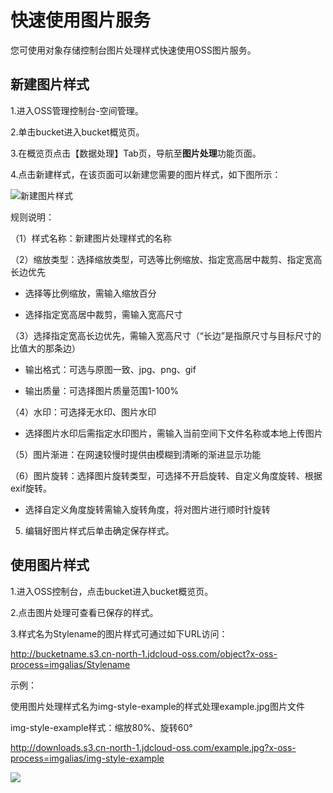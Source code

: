 # 快速使用图片服务

您可使用对象存储控制台图片处理样式快速使用OSS图片服务。

## 新建图片样式

1.进入OSS管理控制台-空间管理。

2.单击bucket进入bucket概览页。

3.在概览页点击【数据处理】Tab页，导航至**图片处理**功能页面。

4.点击新建样式，在该页面可以新建您需要的图片样式，如下图所示：

![新建图片样式](../../../../../image/Object-Storage-Service/OSS-056.jpg)


规则说明：

（1）样式名称：新建图片处理样式的名称

（2）缩放类型：选择缩放类型，可选等比例缩放、指定宽高居中裁剪、指定宽高长边优先

   * 选择等比例缩放，需输入缩放百分

   * 选择指定宽高居中裁剪，需输入宽高尺寸

（3）选择指定宽高长边优先，需输入宽高尺寸（“长边”是指原尺寸与目标尺寸的比值大的那条边）

   * 输出格式：可选与原图一致、jpg、png、gif

   * 输出质量：可选择图片质量范围1-100%

（4）水印：可选择无水印、图片水印

   * 选择图片水印后需指定水印图片，需输入当前空间下文件名称或本地上传图片

（5）图片渐进：在网速较慢时提供由模糊到清晰的渐进显示功能

（6）图片旋转：选择图片旋转类型，可选择不开启旋转、自定义角度旋转、根据exif旋转。

   * 选择自定义角度旋转需输入旋转角度，将对图片进行顺时针旋转

5. 编辑好图片样式后单击确定保存样式。

 

## 使用图片样式

1.进入OSS控制台，点击bucket进入bucket概览页。

2.点击图片处理可查看已保存的样式。

3.样式名为Stylename的图片样式可通过如下URL访问：

http://bucketname.s3.cn-north-1.jdcloud-oss.com/object?x-oss-process=imgalias/Stylename


示例：

使用图片处理样式名为img-style-example的样式处理example.jpg图片文件

img-style-example样式：缩放80%、旋转60°

http://downloads.s3.cn-north-1.jdcloud-oss.com/example.jpg?x-oss-process=imgalias/img-style-example

![](../../../../../image/Object-Storage-Service/OSS-057.jpg)
